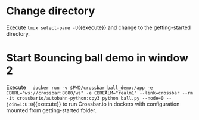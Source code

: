 # Change directory
Execute `tmux select-pane -U`{{execute}} and change to the getting-started directory.

# Start Bouncing ball demo in window 2

Execute `  docker run -v $PWD/crossbar_ball_demo:/app -e CBURL="ws://crossbar:8080/ws" -e CBREALM="realm1" --link=crossbar --rm -it crossbario/autobahn-python:cpy3 python ball.py --node=0 --join=1:U:0`{{execute}} to run Crossbar.io in dockers with configuration mounted from getting-started folder.
